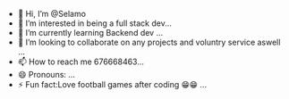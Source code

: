 - 👋 Hi, I’m @Selamo
- 👀 I’m interested in being a full stack dev...
- 🌱 I’m currently learning Backend dev ...
- 💞️ I’m looking to collaborate on any projects and voluntry service aswell ...
- 📫 How to reach me 676668463...
- 😄 Pronouns: ...
- ⚡ Fun fact:Love football games after coding 😁😁 ...

<!---
Selamo/Selamo is a ✨ special ✨ repository because its `README.md` (this file) appears on your GitHub profile.
You can click the Preview link to take a look at your changes.
--->
